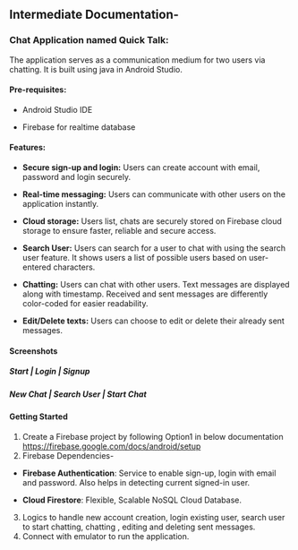 ## Intermediate Documentation-

### Chat Application named Quick Talk:

The application serves as a communication medium for two users via chatting. It is built using java in Android Studio.

#### Pre-requisites:

-   Android Studio IDE

-   Firebase for realtime database

#### Features:

-   **Secure sign-up and login:** Users can create account with email, password and login securely.

-   **Real-time messaging:** Users can communicate with other users on the application instantly.

-   **Cloud storage:** Users list, chats are securely stored on Firebase cloud storage to ensure faster, reliable and secure access.

-   **Search User:** Users can search for a user to chat with using the search user feature. It shows users a list of possible users based on user-entered characters.

-   **Chatting:** Users can chat with other users. Text messages are displayed along with timestamp. Received and sent messages are differently color-coded for easier readability.

-   **Edit/Delete texts:** Users can choose to edit or delete their already sent messages.

#### Screenshots

##### Start \| Login \| Signup

##### New Chat \| Search User \| Start Chat

#### Getting Started

1.  Create a Firebase project by following Option1 in below documentation <https://firebase.google.com/docs/android/setup>
2.  Firebase Dependencies-

-   **Firebase Authentication**: Service to enable sign-up, login with email and password. Also helps in detecting current signed-in user.

-   **Cloud Firestore**: Flexible, Scalable NoSQL Cloud Database.

3.  Logics to handle new account creation, login existing user, search user to start chatting, chatting , editing and deleting sent messages.
4.  Connect with emulator to run the application.